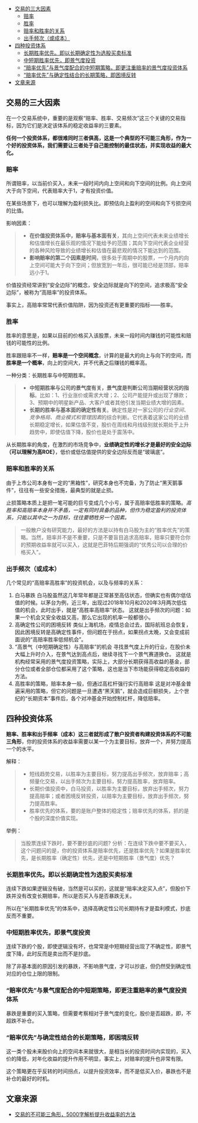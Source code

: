 <!-- TOC -->

- [交易的三大因素](#交易的三大因素)
  - [赔率](#赔率)
  - [胜率](#胜率)
  - [赔率和胜率的关系](#赔率和胜率的关系)
  - [出手频次（或成本）](#出手频次或成本)
- [四种投资体系](#四种投资体系)
  - [长期胜率优先。即以长期确定性为选股买卖标准](#长期胜率优先即以长期确定性为选股买卖标准)
  - [中短期胜率优先，即景气度投资](#中短期胜率优先即景气度投资)
  - [“赔率优先”与景气度配合的中短期策略，即更注重赔率的景气度投资体系](#赔率优先与景气度配合的中短期策略即更注重赔率的景气度投资体系)
  - [“赔率优先”与确定性结合的长期策略，即困境反转](#赔率优先与确定性结合的长期策略即困境反转)
- [文章来源](#文章来源)

<!-- /TOC -->
## 交易的三大因素
在一个交易系统中，重要的是观察“赔率、胜率、交易频次”这三个关键的交易指标，因为它们是决定该体系的稳定收益率的三要素。

**任何一个投资体系，都很难同时三者俱高，这是一个典型的不可能三角形，作为一个好的投资体系，我们需要让三者处于自己能控制的最佳状态，并实现收益的最大化。**

### 赔率
所谓赔率，以当前价买入，未来一段时间内向上空间和向下空间的比例。向上空间大于向下空间，代表赔率大于1，才有投资价值。

在某些场景下，也可以理解为盈利损失比。即预估向上盈利的空间和向下亏损空间的比值。

影响因素：
> - **在价值投资体系中，赔率与基本面有关**，其向上空间代表未来业绩增长和估值增长在最乐观的情况下能给予的范围；其向下空间代表企业经营的各种风险导致的业绩增长和估值在最悲观的情况下能达到的范围。
> - **影响赔率的第二个因素是时间**，很多处于周期中的股票，一个月内的向上空间可能大于向下空间；但放宽到一年后，很可能已经是顶部，赔率远小于1。

价值投资经常讲到“安全边际”的概念，安全边际就是向下的空间，追求极高“安全边际”，被称为“高赔率”的投资体系。

事实上，高赔率常常代表价值陷阱，因为投资还有更重要的指标——胜率。

### 胜率
胜率的意思是，如果以目前的价格买入该股票，未来一段时间内赚钱的可能性和赔钱的可能性的比例。

胜率跟赔率不一样，**赔率是一个空间概念**，计算的是最大的向上与向下的空间，而**胜率是一个概率**，向上的空间大，并不代表之后赚钱的概率高。

一种分类：长期胜率与中短期胜率。
> - **中短期胜率与公司的景气度有关，景气度是判断公司当期经营状况的指标**。比如：1、行业涨价或需求大增；2、公司产能提升或出现了爆款；3、预期中的明星新产品、大客户或者其他引发当期业绩大增的因素。
> - **长期的胜率与基本面的确定性有关**。确定性是对一家公司的*行业空间、竞争格局、商业模式和管理因素*的综合判断。它代表着这家公司的业绩长期稳定增长，如果估值不变，股价在周线和月线级别就长期处于上升趋势中，即使估值下降，股价也是处于震荡中。

从长期胜率的角度，在激烈的市场竞争中，**业绩确定性的增长才是最好的安全边际（可以理解为高ROE）**，低价或低估值提供的安全边际反而是“玻璃底”。

### 赔率和胜率的关系
由于上市公司本身有一定的“黑箱性”，研究本身也不完备，为了防止“黑天鹅事件”，往往有一些安全措施，最典型的就是止损。

止损策略本质上是把一笔可能的巨亏变成几个小亏，属于高赔率低胜率的策略。*高胜率和高赔率本身并不矛盾，一定有同时具备的品种，但作为稳定盈利的投资体系，只能以其中之一为目标，往往要牺牲另一个因素。*

> 一般散户没有研究能力，最好的方法是以持有白马股为主的“胜率优先”的策略。当然，赔率并不是不重要，只是不要盲目追求高赔率，赔率只要符合你的预期收益率就可以买入，这就是巴菲特后期强调的“优秀公司以合理的价格买入”。

### 出手频次（或成本）
几个常见的“高赔率高胜率”的投资机会，以及与频率的关系：
1. 白马暴跌
   白马股虽然这几年常年都是正常甚至高估状态，但确实也有偶尔低估值的时候。以茅台为例，近三年，出现过2018年10月和2020年3月两次低估值的机会，此时出手，就是“高胜率高赔率”状态。
   这就是出手频次的问题：如果一个机会又安全收益又高，那么它出现的机率一般都很小。
2. 高确定性公司的困境反转
   类似上海机场，疫情总会过去，国际航班总会恢复，因此困境反转是高确定性事件，但问题在于拐点，如果拐点太晚，又会变成前面说的“高赔率胜率低频机会”。
3. “高景气（中短期确定性）与高赔率”的机会
   寻找景气度上升的行业，在股价未大幅上升时介入，在景气达到高点后，继续寻找下一个景气赛道换仓。
   这就是机构经常采用的景气度投资策略，实际上，大部分长期获得高收益的基金，部分仓位或者全部仓位都采用了这个策略，这也是当下市场能获得稳定高收益的方法。
4. 高胜率的策略，赔率本身一般，但通过高杠杆强行实行高赔率
   这是对冲基金普遍采用的策略，但它的问题是一旦遭遇“黑天鹅”，就会造成巨额损失，上个世纪的“长期资本”事件后，各个对冲基金开始控制杠杆，降低赔率。

## 四种投资体系
**赔率、胜率和出手频率（成本）这三者就形成了散户投资者构建投资体系的不可能三角形**，你的投资体系的收益率需要以某一个为主要目标，放弃一个，并努力提高一个的水平。

解释：
> - 短线趋势交易，以胜率为主要目标，努力提高出手频次，放弃赔率；高频量化交易，以出手频次为主要目标，努力提高胜率，放弃赔率。
> - 长期价值投资中，白马投资，以胜率为主要目标，放弃出手频次，努力提高赔率；或者困境反转投资，以赔率为主要目标，放弃出手频次，努力提高胜率。
> - 胜率优先的体系，要的是账户整体的稳定性；赔率优先的体系，抓的是个股的深度价值实现。

举例：
> 当股票连续下跌时，要不要抄底的问题?
> 分析：在连续下跌中要不要买入，这个问题问的是，你的投资体系是赔率优先，还是胜率优先？如果是胜率优先，是长期胜率（确定性）优先，还是中短期胜率（景气度）优先？

### 长期胜率优先。即以长期确定性为选股买卖标准
连续下跌如果逻辑没有破，当然是可以买的，这就是“赔率决定买入点”，但股价下跌并没有改变长期赔率，所以是否买入与是否暴跌无关。

所以在“长期胜率优先”的体系中，选择高确定性公司长期持有才是盈利模式，抄底反而不重要。

### 中短期胜率优先，即景气度投资
连续下跌的个股，即使逻辑没有坏，也常常是中短期经营出现了不确定性，即景气度下降，此时反而是卖出而不是抄底。

除了非基本面的原因引发的暴跌，不影响景气度，才可以抄底，但仍然受到确定性对应的仓位上限的限制。

### “赔率优先”与景气度配合的中短期策略，即更注重赔率的景气度投资体系
暴跌是重要的买入策略，但需要考察相对于景气度的变化，股价是否超跌，即，不超跌不补仓。

### “赔率优先”与确定性结合的长期策略，即困境反转
这一类个股未来股价向上的空间本来就很大，是相当长的投资时间内实现的，买入价的降低，对年化收益的提升作用不明显，事实上，对赔率的提升也非常有限。

这个策略更在乎反转的时间拐点，以提升投资效率，而不是低买入价，暴跌也不是补仓的最好的时机。


## 文章来源
- [交易的不可能三角形，5000字解析提升收益率的方法](https://mp.weixin.qq.com/s/6BBT7uiM90UMzGNEaKiAxg)
